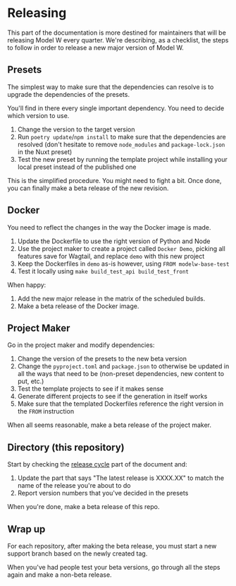 # Releasing

This part of the documentation is more destined for maintainers that will be
releasing Model W every quarter. We're describing, as a checklist, the steps to
follow in order to release a new major version of Model W.

## Presets

The simplest way to make sure that the dependencies can resolve is to upgrade
the dependencies of the presets.

You'll find in there every single important dependency. You need to decide which
version to use.

1. Change the version to the target version
2. Run `poetry update`/`npm install` to make sure that the dependencies are
   resolved (don't hesitate to remove `node_modules` and `package-lock.json` in
   the Nuxt preset)
3. Test the new preset by running the template project while installing your
   local preset instead of the published one

This is the simplified procedure. You might need to fight a bit. Once done, you
can finally make a beta release of the new revision.

## Docker

You need to reflect the changes in the way the Docker image is made.

1. Update the Dockerfile to use the right version of Python and Node
2. Use the project maker to create a project called `Docker Demo`, picking all
   features save for Wagtail, and replace `demo` with this new project
3. Keep the Dockerfiles in `demo` as-is however, using `FROM modelw-base-test`
4. Test it locally using `make build_test_api build_test_front`

When happy:

1. Add the new major release in the matrix of the scheduled builds.
2. Make a beta release of the Docker image.

## Project Maker

Go in the project maker and modify dependencies:

1. Change the version of the presets to the new beta version
2. Change the `pyproject.toml` and `package.json` to otherwise be updated in all
   the ways that need to be (non-preset dependencies, new content to put, etc.)
3. Test the template projects to see if it makes sense
4. Generate different projects to see if the generation in itself works
5. Make sure that the templated Dockerfiles reference the right version in the
   `FROM` instruction

When all seems reasonable, make a beta release of the project maker.

## Directory (this repository)

Start by checking the [release cycle](release-cycle.md) part of the document
and:

1. Update the part that says "The latest release is XXXX.XX" to match the name
   of the release you're about to do
2. Report version numbers that you've decided in the presets

When you're done, make a beta release of this repo.

## Wrap up

For each repository, after making the beta release, you must start a new support
branch based on the newly created tag.

When you've had people test your beta versions, go through all the steps again
and make a non-beta release.
